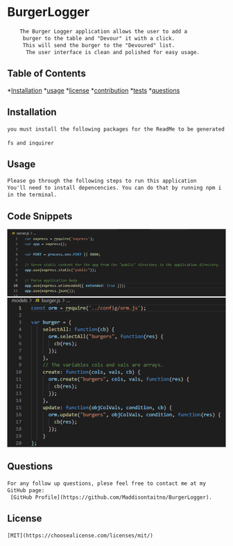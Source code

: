 # BurgerLogger
        The Burger Logger application allows the user to add a
         burger to the table and "Devour" it with a click. 
         This will send the burger to the "Devoured" list.
          The user interface is clean and polished for easy usage. 
    
## Table of Contents

 *[Installation](#installation) 
 *[usage](#usage)
 *[license](#license)
 *[contribution](#contribution)
  *[tests](#tests)
  *[questions](#questions)


## Installation
    you must install the following packages for the ReadMe to be generated

    fs and inquirer
    
   
    
## Usage
    Please go through the following steps to run this application 
    You'll need to install depencencies. You can do that by running npm i in the terminal.

## Code Snippets 
<img src="/public/assets/images/burger.png" alt=""/>

<img src="/public/assets/images/burger2.png" alt="My cool logo"/>


## Questions
    For any follow up questions, plese feel free to contact me at my GitHub page:
     [GitHub Profile](https://github.com/Maddisontaitno/BurgerLogger).
    
 ## License
    [MIT](https://choosealicense.com/licenses/mit/)

